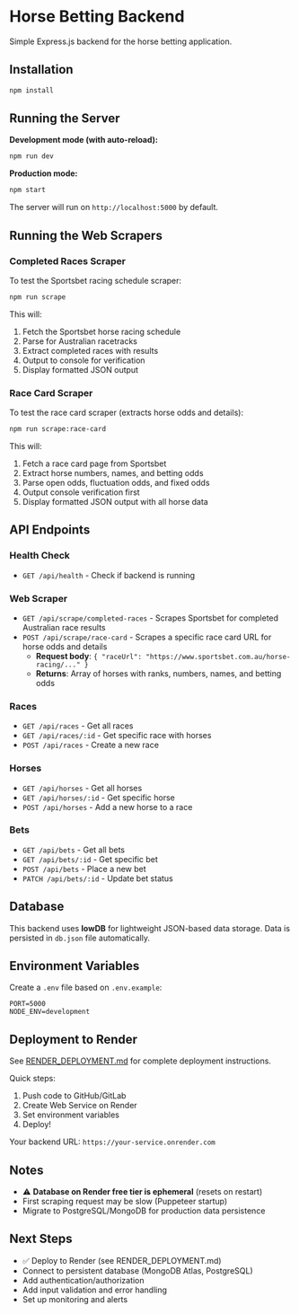 # Horse Betting Backend

Simple Express.js backend for the horse betting application.

## Installation

```bash
npm install
```

## Running the Server

**Development mode (with auto-reload):**
```bash
npm run dev
```

**Production mode:**
```bash
npm start
```

The server will run on `http://localhost:5000` by default.

## Running the Web Scrapers

### Completed Races Scraper

To test the Sportsbet racing schedule scraper:

```bash
npm run scrape
```

This will:
1. Fetch the Sportsbet horse racing schedule
2. Parse for Australian racetracks
3. Extract completed races with results
4. Output to console for verification
5. Display formatted JSON output

### Race Card Scraper

To test the race card scraper (extracts horse odds and details):

```bash
npm run scrape:race-card
```

This will:
1. Fetch a race card page from Sportsbet
2. Extract horse numbers, names, and betting odds
3. Parse open odds, fluctuation odds, and fixed odds
4. Output console verification first
5. Display formatted JSON output with all horse data

## API Endpoints

### Health Check
- `GET /api/health` - Check if backend is running

### Web Scraper
- `GET /api/scrape/completed-races` - Scrapes Sportsbet for completed Australian race results
- `POST /api/scrape/race-card` - Scrapes a specific race card URL for horse odds and details
  - **Request body**: `{ "raceUrl": "https://www.sportsbet.com.au/horse-racing/..." }`
  - **Returns**: Array of horses with ranks, numbers, names, and betting odds

### Races
- `GET /api/races` - Get all races
- `GET /api/races/:id` - Get specific race with horses
- `POST /api/races` - Create a new race

### Horses
- `GET /api/horses` - Get all horses
- `GET /api/horses/:id` - Get specific horse
- `POST /api/horses` - Add a new horse to a race

### Bets
- `GET /api/bets` - Get all bets
- `GET /api/bets/:id` - Get specific bet
- `POST /api/bets` - Place a new bet
- `PATCH /api/bets/:id` - Update bet status

## Database

This backend uses **lowDB** for lightweight JSON-based data storage. Data is persisted in `db.json` file automatically.

## Environment Variables

Create a `.env` file based on `.env.example`:

```
PORT=5000
NODE_ENV=development
```

## Deployment to Render

See [RENDER_DEPLOYMENT.md](RENDER_DEPLOYMENT.md) for complete deployment instructions.

Quick steps:
1. Push code to GitHub/GitLab
2. Create Web Service on Render
3. Set environment variables
4. Deploy!

Your backend URL: `https://your-service.onrender.com`

## Notes

- ⚠️ **Database on Render free tier is ephemeral** (resets on restart)
- First scraping request may be slow (Puppeteer startup)
- Migrate to PostgreSQL/MongoDB for production data persistence

## Next Steps

- ✅ Deploy to Render (see RENDER_DEPLOYMENT.md)
- Connect to persistent database (MongoDB Atlas, PostgreSQL)
- Add authentication/authorization
- Add input validation and error handling
- Set up monitoring and alerts